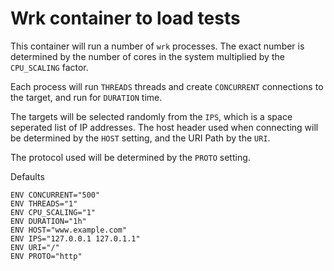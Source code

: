 # Wrk container to load tests

This container will run a number of `wrk` processes. The exact number is determined by the number of cores in the system
multiplied by the `CPU_SCALING` factor.

Each process will run `THREADS` threads and create `CONCURRENT` connections to the target, and run for `DURATION` time.

The targets will be selected randomly from the `IPS`, which is a space seperated list of IP addresses. The host header
used when connecting will be determined by the `HOST` setting, and the URI Path by the `URI`.

The protocol used will be determined by the `PROTO` setting.

Defaults
```
ENV CONCURRENT="500"
ENV THREADS="1"
ENV CPU_SCALING="1"
ENV DURATION="1h"
ENV HOST="www.example.com"
ENV IPS="127.0.0.1 127.0.1.1"
ENV URI="/"
ENV PROTO="http"
```

